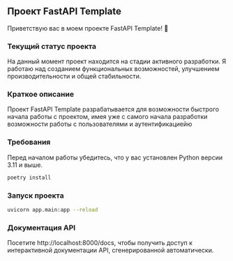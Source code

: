 ## Проект FastAPI Template

Приветствую вас в моем проекте FastAPI Template! 🚀

### Текущий статус проекта

На данный момент проект находится на стадии активного разработки. Я работаю над созданием функциональных возможностей, улучшением производительности и общей стабильности.

### Краткое описание

Проект FastAPI Template разрабатывается для возможности быстрого начала работы с проектом, имея уже с самого начала разработки возможности работы с пользователями и аутентификациейю

### Требования

Перед началом работы убедитесь, что у вас установлен Python версии 3.11 и выше.

```bash
poetry install
```

### Запуск проекта
```bash
uvicorn app.main:app --reload
```

### Документация API

Посетите http://localhost:8000/docs, чтобы получить доступ к интерактивной документации API, сгенерированной автоматически.
